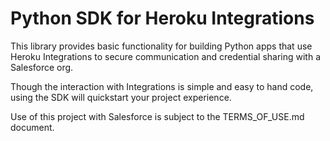 # Python SDK for Heroku Integrations

This library provides basic functionality for building Python apps that use
Heroku Integrations to secure communication and credential sharing with a Salesforce
org.

Though the interaction with Integrations is simple and easy to hand code, using the
SDK will quickstart your project experience.

Use of this project with Salesforce is subject to the TERMS_OF_USE.md document.